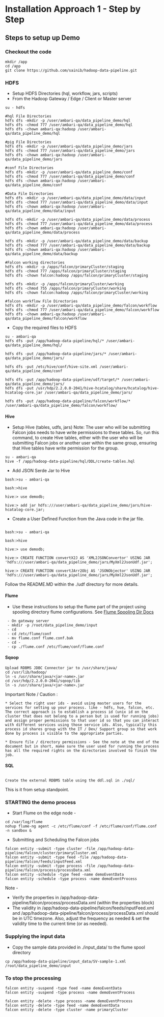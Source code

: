 # Installation Approach 1 - Step by Step

## Steps to setup up Demo

### Checkout the code 
```
mkdir /app
cd /app
git clone https://github.com/sainib/hadoop-data-pipeline.git
```


### HDFS
* Setup HDFS Directories (hql, workflow, jars, scripts)
* From the Hadoop Gateway / Edge / Client or Master server 
 ```
 su - hdfs 

 #hql File Directories 
hdfs dfs -mkdir -p /user/ambari-qa/data_pipeline_demo/hql
hdfs dfs -chmod 777 /user/ambari-qa/data_pipeline_demo/hql
hdfs dfs -chown ambari-qa:hadoop /user/ambari-qa/data_pipeline_demo/hql

 #pig File Directories 
hdfs dfs -mkdir -p /user/ambari-qa/data_pipeline_demo/jars
hdfs dfs -chmod 777 /user/ambari-qa/data_pipeline_demo/jars
hdfs dfs -chown ambari-qa:hadoop /user/ambari-qa/data_pipeline_demo/jars
 
 #conf File Directories 
hdfs dfs -mkdir -p /user/ambari-qa/data_pipeline_demo/conf
hdfs dfs -chmod 777 /user/ambari-qa/data_pipeline_demo/conf
hdfs dfs -chown ambari-qa:hadoop /user/ambari-qa/data_pipeline_demo/conf
 
 #Data File Directories 
hdfs dfs -mkdir -p /user/ambari-qa/data_pipeline_demo/data/input
hdfs dfs -chmod 777 /user/ambari-qa/data_pipeline_demo/data/input
hdfs dfs -chown ambari-qa:hadoop /user/ambari-qa/data_pipeline_demo/data/input
 
hdfs dfs -mkdir -p /user/ambari-qa/data_pipeline_demo/data/process
hdfs dfs -chmod 777 /user/ambari-qa/data_pipeline_demo/data/process
hdfs dfs -chown ambari-qa:hadoop /user/ambari-qa/data_pipeline_demo/data/process

hdfs dfs -mkdir -p /user/ambari-qa/data_pipeline_demo/data/backup
hdfs dfs -chmod 777 /user/ambari-qa/data_pipeline_demo/data/backup
hdfs dfs -chown ambari-qa:hadoop /user/ambari-qa/data_pipeline_demo/data/backup

#Falcon working directories 
hdfs dfs -mkdir -p /apps/falcon/primaryCluster/staging
hdfs dfs -chmod 777 /apps/falcon/primaryCluster/staging
hdfs dfs -chown falcon:hadoop /apps/falcon/primaryCluster/staging

hdfs dfs -mkdir -p /apps/falcon/primaryCluster/working
hdfs dfs -chmod 755 /apps/falcon/primaryCluster/working
hdfs dfs -chown falcon:hadoop /apps/falcon/primaryCluster/working

 #falcon workflow File Directories 
hdfs dfs -mkdir -p /user/ambari-qa/data_pipeline_demo/falcon/workflow
hdfs dfs -chmod 777 /user/ambari-qa/data_pipeline_demo/falcon/workflow
hdfs dfs -chown ambari-qa:hadoop /user/ambari-qa/data_pipeline_demo/falcon/workflow
```
* Copy the required files to HDFS
```
su - ambari-qa
hdfs dfs -put /app/hadoop-data-pipeline/hql/* /user/ambari-qa/data_pipeline_demo/hql/

hdfs dfs -put /app/hadoop-data-pipeline/jars/* /user/ambari-qa/data_pipeline_demo/jars/

hdfs dfs -put /etc/hive/conf/hive-site.xml /user/ambari-qa/data_pipeline_demo/conf

hdfs dfs -put /app/hadoop-data-pipeline/udf/target/* /user/ambari-qa/data_pipeline_demo/jars/
hdfs dfs -put /usr/hdp/2.2.0.0-2041/hive-hcatalog/share/hcatalog/hive-hcatalog-core.jar /user/ambari-qa/data_pipeline_demo/jars/

hdfs dfs -put /app/hadoop-data-pipeline/falcon/workflow/* /user/ambari-qa/data_pipeline_demo/falcon/workflow/
```


#### Hive
* Setup Hive (tables, udfs, jars)
Note: The user who will be submitting Falcon jobs needs to have write permissions to these tables. So, run this command, to create Hive tables, either with the user who will be submitting Falcon jobs or another user within the same group, ensuring that Hive tables have write permission for the group.

```
su - ambari-qa
hive -f /app/hadoop-data-pipeline/hql/DDL/create-tables.hql
```

* Add JSON Serde Jar to Hive
```
bash:>su - ambari-qa

bash:>hive

hive:> use demodb; 

hive:> add jar hdfs:///user/ambari-qa/data_pipeline_demo/jars/hive-hcatalog-core.jar;
```

* Create a User Defined Function from the Java code in the jar file. 
```

bash:>su - ambari-qa

bash:>hive

hive:> use demodb; 

hive:> CREATE FUNCTION convertX2J AS 'XML2JSONConvertor' USING JAR 'hdfs:///user/ambari-qa/data_pipeline_demo/jars/MyXml2JsonUdf.jar';

hive:> CREATE FUNCTION convertJArr2Obj AS 'JSONObjector' USING JAR 'hdfs:///user/ambari-qa/data_pipeline_demo/jars/MyXml2JsonUdf.jar';

```

Follow the README.MD within the ./udf directory for more details.


#### Flume
* Use these instructions to setup the flume part of the project using spooling directory flume configurations. See [Flume Spooling Dir Docs](https://flume.apache.org/FlumeUserGuide.html#spooling-directory-source)
```
 - On gateway server 
 - mkdir -p /root/data_pipeline_demo/input
 - cd 
 - cd /etc/flume/conf
 - mv flume.conf flume.conf.bak
 - cd - 
 - cp ./flume.conf /etc/flume/conf/flume.conf

```

#### Sqoop
```
Upload RDBMS JDBC Connector jar to /usr/share/java/
cd /usr/lib/hadoop/
ln -s /usr/share/java/<jar-name>.jar
cd /usr/hdp/2.2.0.0-2041/sqoop/lib
ln -s /usr/share/java/<jar-name>.jar
```

Important Note / Caution : 

```
* Select the right user ids - avoid using master users for the services for setting up your process. like - hdfs, hue, falcon, etc. The correct approach is to establish a process id (unix id on the cluster that does not belong to a person but is used for running jobs) and assign proper permissions to that user id so that you can interact with different services using those service ids. Also, typically this process id shares group with the IT / Dev/ Support group so that work done by process is visible to the appropriate parties. 

* Ensure file / directory permissions - See the note at the end of the document but in short, make sure the user used for running the process has all the required rights on the directories involved to finish the job. 
```

#### SQL

```

Create the external RDBMS table using the ddl.sql in ./sql/

```

This is it from setup standpoint. 


### STARTING the demo process

* Start Flume on the edge node - 
```
cd /var/log/flume
nohup flume-ng agent -c /etc/flume/conf -f /etc/flume/conf/flume.conf -n sandbox & 

```


* Submitting and Scheduling the Falcon jobs

```
falcon entity -submit -type cluster -file /app/hadoop-data-pipeline/falcon/cluster/primaryCluster.xml
falcon entity -submit -type feed -file /app/hadoop-data-pipeline/falcon/feeds/inputFeed.xml
falcon entity -submit -type process -file /app/hadoop-data-pipeline/falcon/process/processData.xml
falcon entity -schedule -type feed -name demoEventData
falcon entity -schedule -type process -name demoEventProcess
```

Note - 

* Verify the properties in /app/hadoop-data-pipeline/falcon/process/processData.xml (within the properties block)
* The validity in /app/hadoop-data-pipeline/falcon/feeds/inputFeed.xml and /app/hadoop-data-pipeline/falcon/process/processData.xml should be in UTC timezone. Also, adjust the frequency as needed & set the validity time to the current time (or as needed). 

### Supplying the input data 

* Copy the sample data provided in ./input_data/ to the flume spool directory
```
cp /app/hadoop-data-pipeline/input_data/SV-sample-1.xml /root/data_pipeline_demo/input
```


### To stop the processing 
```
falcon entity -suspend -type feed -name demoEventData
falcon entity -suspend -type process -name demoEventProcess

falcon entity -delete -type process -name demoEventProcess
falcon entity -delete -type feed -name demoEventData
falcon entity -delete -type cluster -name primaryCluster

```


